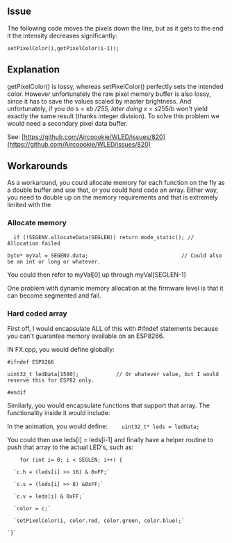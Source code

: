 ## Issue
The following code moves the pixels down the line, but as it gets to the end it the intensity decreases significantly:

`setPixelColor(i,getPixelColor(i-1));`

## Explanation

getPixelColor() is lossy, whereas setPixelColor() perfectly sets the intended color. However unfortunately the raw pixel memory buffer is also lossy, since it has to save the values scaled by master brightness. And unfortunately, if you do s = x*b /255, later doing x = s*255/b won't yield exactly the same result (thanks integer division). To solve this problem we would need a secondary pixel data buffer.

See: [https://github.com/Aircoookie/WLED/issues/820](https://github.com/Aircoookie/WLED/issues/820)

## Workarounds
As a workaround, you could allocate memory for each function on the fly as a double buffer and use that, or you could hard code an array. Either way, you need to double up on the memory requirements and that is extremely limited with the 

### Allocate memory
`  if (!SEGENV.allocateData(SEGLEN)) return mode_static(); // Allocation failed`

  `byte* myVal = SEGENV.data;                              // Could also be an int or long or whatever.`

  You could then refer to myVal[0] up through myVal[SEGLEN-1]

One problem with dynamic memory allocation at the firmware level is that it can become segmented and fail.

### Hard coded array

First off, I would encapsulate ALL of this with #ifndef statements because you can't guarantee memory available on an ESP8266.

IN FX.cpp, you would define globally:

`#ifndef ESP8266`

`uint32_t ledData[1500];            // Or whatever value, but I would reserve this for ESP82 only.`

`#endif`

Similarly, you would encapsulate functions that support that array. The functionality inside it would include:

In the animation, you would define:
`    uint32_t* leds = ledData;`

You could then use leds[i] = leds[i-1] and finally have a helper routine to push that array to the actual LED's, such as:

`    for (int i= 0; i < SEGLEN; i++) {`

      `c.h = (leds[i] >> 16) & 0xFF;`

      `c.s = (leds[i] >> 8) &0xFF;`

      `c.v = leds[i] & 0xFF;`

      `color = c;`

      `setPixelColor(i, color.red, color.green, color.blue);`

    `}`
